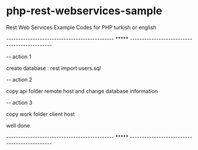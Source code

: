 # php-rest-webservices-sample
Rest Web Services Example Codes for PHP turkish or english

--------------------------------------------- ***** ---------------------------------------------
 
-- action 1

create database : rest 
import users.sql

-- action 2

copy api folder remote host and change database information

-- action 3

copy work folder client host

well done

--------------------------------------------- ***** ---------------------------------------------

